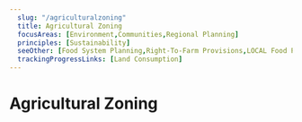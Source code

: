 ```yaml
---
  slug: "/agriculturalzoning"
  title: Agricultural Zoning
  focusAreas: [Environment,Communities,Regional Planning]
  principles: [Sustainability]
  seeOther: [Food System Planning,Right-To-Farm Provisions,LOCAL Food Procurement Policy Preference]
  trackingProgressLinks: [Land Consumption]
---
```

# Agricultural Zoning